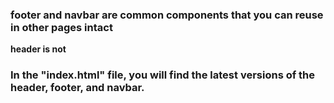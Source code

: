 ### footer and navbar are common components that you can reuse in other pages intact

**header is not**

### In the "index.html" file, you will find the latest versions of the header, footer, and navbar.
